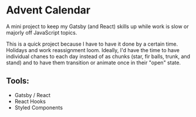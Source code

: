 # Advent Calendar

A mini project to keep my Gatsby (and React) skills up while work is slow or majorly off JavaScript topics. 

This is a quick project because I have to have it done by a certain time. Holidays and work reassignment loom. Ideally, I'd have the time to have individual chanes to each day instead of as chunks (star, fir balls, trunk, and stand) and to have them transition or animate once in their "open" state. 

## Tools: 
- Gatsby / React
- React Hooks
- Styled Components